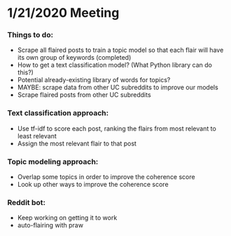 # 1/21/2020 Meeting

### Things to do:
* Scrape all flaired posts to train a topic model so that each flair will have its own group of keywords (completed)
* How to get a text classification model? (What Python library can do this?)
* Potential already-existing library of words for topics?
* MAYBE: scrape data from other UC subreddits to improve our models
* Scrape flaired posts from other UC subreddits

### Text classification approach:
* Use tf-idf to score each post, ranking the flairs from most relevant to least relevant
* Assign the most relevant flair to that post

### Topic modeling approach:
* Overlap some topics in order to improve the coherence score
* Look up other ways to improve the coherence score

### Reddit bot:
* Keep working on getting it to work
* auto-flairing with praw
